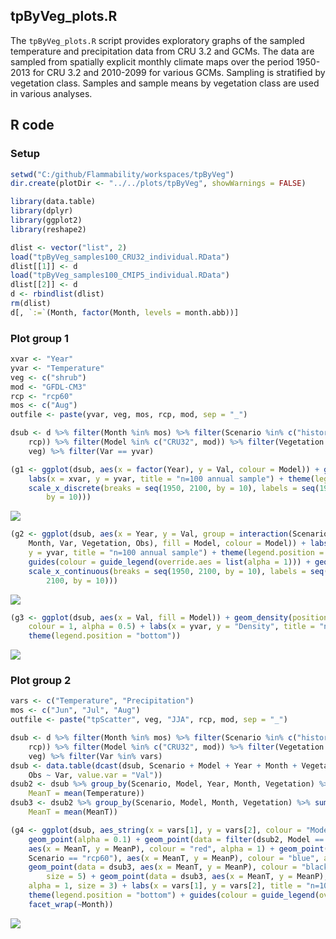 


##
##
## tpByVeg_plots.R

The `tpByVeg_plots.R` script provides exploratory graphs of the sampled temperature and precipitation data from CRU 3.2 and GCMs.
The data are sampled from spatially explicit monthly climate maps over the period 1950-2013 for CRU 3.2 and 2010-2099 for various GCMs.
Sampling is stratified by vegetation class. Samples and sample means by vegetation class are used in various analyses.

## R code

### Setup


```r
setwd("C:/github/Flammability/workspaces/tpByVeg")
dir.create(plotDir <- "../../plots/tpByVeg", showWarnings = FALSE)

library(data.table)
library(dplyr)
library(ggplot2)
library(reshape2)

dlist <- vector("list", 2)
load("tpByVeg_samples100_CRU32_individual.RData")
dlist[[1]] <- d
load("tpByVeg_samples100_CMIP5_individual.RData")
dlist[[2]] <- d
d <- rbindlist(dlist)
rm(dlist)
d[, `:=`(Month, factor(Month, levels = month.abb))]
```

### Plot group 1


```r
xvar <- "Year"
yvar <- "Temperature"
veg <- c("shrub")
mod <- "GFDL-CM3"
rcp <- "rcp60"
mos <- c("Aug")
outfile <- paste(yvar, veg, mos, rcp, mod, sep = "_")

dsub <- d %>% filter(Month %in% mos) %>% filter(Scenario %in% c("historical", 
    rcp)) %>% filter(Model %in% c("CRU32", mod)) %>% filter(Vegetation %in% 
    veg) %>% filter(Var == yvar)

(g1 <- ggplot(dsub, aes(x = factor(Year), y = Val, colour = Model)) + geom_boxplot() + 
    labs(x = xvar, y = yvar, title = "n=100 annual sample") + theme(legend.position = "bottom") + 
    scale_x_discrete(breaks = seq(1950, 2100, by = 10), labels = seq(1950, 2100, 
        by = 10)))
```

![](tpByVeg_plots_files/figure-html/plot_group1a-1.png) 

```r
(g2 <- ggplot(dsub, aes(x = Year, y = Val, group = interaction(Scenario, Model, 
    Month, Var, Vegetation, Obs), fill = Model, colour = Model)) + labs(x = xvar, 
    y = yvar, title = "n=100 annual sample") + theme(legend.position = "bottom") + 
    guides(colour = guide_legend(override.aes = list(alpha = 1))) + geom_line(alpha = 0.2) + 
    scale_x_continuous(breaks = seq(1950, 2100, by = 10), labels = seq(1950, 
        2100, by = 10)))
```

![](tpByVeg_plots_files/figure-html/plot_group1a-2.png) 


```r
(g3 <- ggplot(dsub, aes(x = Val, fill = Model)) + geom_density(position = "dodge", 
    colour = 1, alpha = 0.5) + labs(x = yvar, y = "Density", title = "n=100 annual sample, pooled 1950-2013 (CRU) and 2010-2099 (GCM)") + 
    theme(legend.position = "bottom"))
```

![](tpByVeg_plots_files/figure-html/plot_group1b-1.png) 

### Plot group 2


```r
vars <- c("Temperature", "Precipitation")
mos <- c("Jun", "Jul", "Aug")
outfile <- paste("tpScatter", veg, "JJA", rcp, mod, sep = "_")

dsub <- d %>% filter(Month %in% mos) %>% filter(Scenario %in% c("historical", 
    rcp)) %>% filter(Model %in% c("CRU32", mod)) %>% filter(Vegetation %in% 
    veg) %>% filter(Var %in% vars)
dsub <- data.table(dcast(dsub, Scenario + Model + Year + Month + Vegetation + 
    Obs ~ Var, value.var = "Val"))
dsub2 <- dsub %>% group_by(Scenario, Model, Year, Month, Vegetation) %>% summarise(MeanP = mean(Precipitation), 
    MeanT = mean(Temperature))
dsub3 <- dsub2 %>% group_by(Scenario, Model, Month, Vegetation) %>% summarise(MeanP = mean(MeanP), 
    MeanT = mean(MeanT))

(g4 <- ggplot(dsub, aes_string(x = vars[1], y = vars[2], colour = "Model")) + 
    geom_point(alpha = 0.1) + geom_point(data = filter(dsub2, Model == "CRU32"), 
    aes(x = MeanT, y = MeanP), colour = "red", alpha = 1) + geom_point(data = filter(dsub2, 
    Scenario == "rcp60"), aes(x = MeanT, y = MeanP), colour = "blue", alpha = 1) + 
    geom_point(data = dsub3, aes(x = MeanT, y = MeanP), colour = "black", alpha = 1, 
        size = 5) + geom_point(data = dsub3, aes(x = MeanT, y = MeanP), colour = "white", 
    alpha = 1, size = 3) + labs(x = vars[1], y = vars[2], title = "n=100 annual sample, pooled 1950-2013 (CRU) and 2010-2099 (GCM)") + 
    theme(legend.position = "bottom") + guides(colour = guide_legend(override.aes = list(alpha = 1))) + 
    facet_wrap(~Month))
```

![](tpByVeg_plots_files/figure-html/plot_group2-1.png) 
